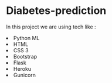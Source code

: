 # Diabetes-prediction


In this project we are using tech like : 
<li>Python ML </li>
<li>HTML </li>
<li> CSS 3</li>
<li> Bootstrap </li>
<li> Flask </li>
<li> Heroku </li>
<li> Gunicorn </li>
 
